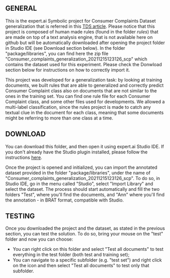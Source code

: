 ## GENERAL
This is the expert.ai Symbolic project for Consumer Complaints Dataset generalization that is referred in this <a href=''>TDS article</a>.
Please notice that this project is composed of human made rules (found in the folder <i>rules</i>) that are made on top of a text analysis engine, that is not available here on github but will be automatically downloaded after opening the project folder in Studio IDE (see Download section below).
In the folder "package/libraries", you can find here the zip file "Consumer_complaints_generalization_20211215123126_scp" which contains the dataset used for this experiment. Please check the Donwload section below for instructions on how to correctly import it.

This project was developed for a generalization task: by looking at training documents, we built rules that are able to generalized and correctly predict Consumer Complaint class also on documents that are not similar to the ones in the training set. You can find one rule file for each Consumer Complaint class, and some other files used for developments.
We allowed a multi-label classification, since the rules project is made to catch any textual clue in the document for each class, meaning that some documents might be referring to more than one class at a time.

## DOWNLOAD
You can download this folder, and then open it using expert.ai Studio IDE.
If you don't already have the Studio plugin installed, please follow the instructions <a href='https://docs.expert.ai/studio/latest/ide/?'>here</a>.

Once the project is opened and initialized, you can import the annotated dataset provided in the folder "package/libraries", under the name of "Consumer_complaints_generalization_20211215123126_scp". To do so, in Studio IDE, go in the menu called "Studio", select "Import Library" and select the dataset. The process should start automatically and fill the two folders "Test", where you'll find the documents, and "Ann" where you'll find the annotation - in BRAT format, compatible with Studio.

## TESTING
Once you downloaded the project and the dataset, as stated in the previous section, you can test the solution. To do so, bring your mouse on the "test" folder and now you can choose:
* You can right click on this folder and select "Test all documents" to test everything in the test folder (both test and training set);
* You can navigate to a specific subfolder (e.g. "test set") and right click on the icon and then select "Test all documents" to test only that subfolder.
